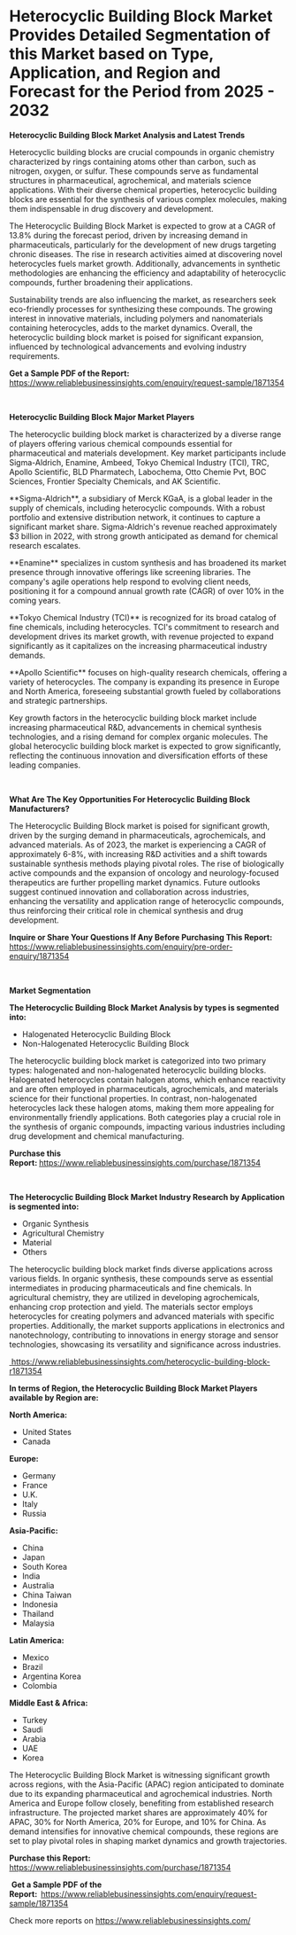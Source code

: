 <p><h1>Heterocyclic Building Block Market Provides Detailed Segmentation of this Market based on Type, Application, and Region and Forecast for the Period from 2025 - 2032</h1></p><p><strong>Heterocyclic Building Block Market Analysis and Latest Trends</strong></p>
<p><p>Heterocyclic building blocks are crucial compounds in organic chemistry characterized by rings containing atoms other than carbon, such as nitrogen, oxygen, or sulfur. These compounds serve as fundamental structures in pharmaceutical, agrochemical, and materials science applications. With their diverse chemical properties, heterocyclic building blocks are essential for the synthesis of various complex molecules, making them indispensable in drug discovery and development.</p><p>The Heterocyclic Building Block Market is expected to grow at a CAGR of 13.8% during the forecast period, driven by increasing demand in pharmaceuticals, particularly for the development of new drugs targeting chronic diseases. The rise in research activities aimed at discovering novel heterocycles fuels market growth. Additionally, advancements in synthetic methodologies are enhancing the efficiency and adaptability of heterocyclic compounds, further broadening their applications. </p><p>Sustainability trends are also influencing the market, as researchers seek eco-friendly processes for synthesizing these compounds. The growing interest in innovative materials, including polymers and nanomaterials containing heterocycles, adds to the market dynamics. Overall, the heterocyclic building block market is poised for significant expansion, influenced by technological advancements and evolving industry requirements.</p></p>
<p><strong>Get a Sample PDF of the Report:&nbsp;</strong> <a href="https://www.reliablebusinessinsights.com/enquiry/request-sample/1871354?utm_campaign=2142&utm_medium=2&utm_source=Github&utm_content=ia&utm_term=04022025&utm_id=heterocyclic-building-block">https://www.reliablebusinessinsights.com/enquiry/request-sample/1871354</a></p>
<p>&nbsp;</p>
<p><strong>Heterocyclic Building Block Major Market Players</strong></p>
<p><p>The heterocyclic building block market is characterized by a diverse range of players offering various chemical compounds essential for pharmaceutical and materials development. Key market participants include Sigma-Aldrich, Enamine, Ambeed, Tokyo Chemical Industry (TCI), TRC, Apollo Scientific, BLD Pharmatech, Labochema, Otto Chemie Pvt, BOC Sciences, Frontier Specialty Chemicals, and AK Scientific.</p><p>**Sigma-Aldrich**, a subsidiary of Merck KGaA, is a global leader in the supply of chemicals, including heterocyclic compounds. With a robust portfolio and extensive distribution network, it continues to capture a significant market share. Sigma-Aldrich's revenue reached approximately $3 billion in 2022, with strong growth anticipated as demand for chemical research escalates.</p><p>**Enamine** specializes in custom synthesis and has broadened its market presence through innovative offerings like screening libraries. The company's agile operations help respond to evolving client needs, positioning it for a compound annual growth rate (CAGR) of over 10% in the coming years.</p><p>**Tokyo Chemical Industry (TCI)** is recognized for its broad catalog of fine chemicals, including heterocycles. TCI's commitment to research and development drives its market growth, with revenue projected to expand significantly as it capitalizes on the increasing pharmaceutical industry demands.</p><p>**Apollo Scientific** focuses on high-quality research chemicals, offering a variety of heterocycles. The company is expanding its presence in Europe and North America, foreseeing substantial growth fueled by collaborations and strategic partnerships.</p><p>Key growth factors in the heterocyclic building block market include increasing pharmaceutical R&D, advancements in chemical synthesis technologies, and a rising demand for complex organic molecules. The global heterocyclic building block market is expected to grow significantly, reflecting the continuous innovation and diversification efforts of these leading companies.</p></p>
<p>&nbsp;</p>
<p><strong>What Are The Key Opportunities For Heterocyclic Building Block Manufacturers?</strong></p>
<p><p>The Heterocyclic Building Block market is poised for significant growth, driven by the surging demand in pharmaceuticals, agrochemicals, and advanced materials. As of 2023, the market is experiencing a CAGR of approximately 6-8%, with increasing R&D activities and a shift towards sustainable synthesis methods playing pivotal roles. The rise of biologically active compounds and the expansion of oncology and neurology-focused therapeutics are further propelling market dynamics. Future outlooks suggest continued innovation and collaboration across industries, enhancing the versatility and application range of heterocyclic compounds, thus reinforcing their critical role in chemical synthesis and drug development.</p></p>
<p><strong>Inquire or Share Your Questions If Any Before Purchasing This Report:</strong> <a href="https://www.reliablebusinessinsights.com/enquiry/pre-order-enquiry/1871354?utm_campaign=2142&utm_medium=2&utm_source=Github&utm_content=ia&utm_term=04022025&utm_id=heterocyclic-building-block">https://www.reliablebusinessinsights.com/enquiry/pre-order-enquiry/1871354</a></p>
<p>&nbsp;</p>
<p><strong>Market Segmentation</strong></p>
<p><strong>The Heterocyclic Building Block Market Analysis by types is segmented into:</strong></p>
<p><ul><li>Halogenated Heterocyclic Building Block</li><li>Non-Halogenated Heterocyclic Building Block</li></ul></p>
<p><p>The heterocyclic building block market is categorized into two primary types: halogenated and non-halogenated heterocyclic building blocks. Halogenated heterocycles contain halogen atoms, which enhance reactivity and are often employed in pharmaceuticals, agrochemicals, and materials science for their functional properties. In contrast, non-halogenated heterocycles lack these halogen atoms, making them more appealing for environmentally friendly applications. Both categories play a crucial role in the synthesis of organic compounds, impacting various industries including drug development and chemical manufacturing.</p></p>
<p><strong>Purchase this Report:&nbsp;</strong><a href="https://www.reliablebusinessinsights.com/purchase/1871354?utm_campaign=2142&utm_medium=2&utm_source=Github&utm_content=ia&utm_term=04022025&utm_id=heterocyclic-building-block">https://www.reliablebusinessinsights.com/purchase/1871354</a></p>
<p>&nbsp;</p>
<p><strong>The Heterocyclic Building Block Market Industry Research by Application is segmented into:</strong></p>
<p><ul><li>Organic Synthesis</li><li>Agricultural Chemistry</li><li>Material</li><li>Others</li></ul></p>
<p><p>The heterocyclic building block market finds diverse applications across various fields. In organic synthesis, these compounds serve as essential intermediates in producing pharmaceuticals and fine chemicals. In agricultural chemistry, they are utilized in developing agrochemicals, enhancing crop protection and yield. The materials sector employs heterocycles for creating polymers and advanced materials with specific properties. Additionally, the market supports applications in electronics and nanotechnology, contributing to innovations in energy storage and sensor technologies, showcasing its versatility and significance across industries.</p></p>
<p><a href="https://www.reliablebusinessinsights.com/heterocyclic-building-block-r1871354?utm_campaign=2142&utm_medium=2&utm_source=Github&utm_content=ia&utm_term=04022025&utm_id=heterocyclic-building-block">&nbsp;https://www.reliablebusinessinsights.com/heterocyclic-building-block-r1871354</a></p>
<p><strong>In terms of Region, the Heterocyclic Building Block Market Players available by Region are:</strong></p>
<p>
    <p> <strong> North America: </strong>
        <ul>
            <li>United States</li>
            <li>Canada</li>
        </ul>
        </p> 
    <p> <strong> Europe: </strong>
        <ul>
            <li>Germany</li>
            <li>France</li>
            <li>U.K.</li>
            <li>Italy</li>
            <li>Russia</li>
        </ul>
        </p> 
    <p> <strong> Asia-Pacific: </strong>
        <ul>
            <li>China</li>
            <li>Japan</li>
            <li>South Korea</li>
            <li>India</li>
            <li>Australia</li>
            <li>China Taiwan</li>
            <li>Indonesia</li>
            <li>Thailand</li>
            <li>Malaysia</li>
        </ul>
        </p> 
    <p> <strong> Latin America: </strong>
        <ul>
            <li>Mexico</li>
            <li>Brazil</li>
            <li>Argentina Korea</li>
            <li>Colombia</li>
        </ul>
        </p> 
    <p> <strong> Middle East & Africa: </strong>
        <ul>
            <li>Turkey</li>
            <li>Saudi</li>
            <li>Arabia</li>
            <li>UAE</li>
            <li>Korea</li>
        </ul>
    </p>
    </p>
<p><p>The Heterocyclic Building Block Market is witnessing significant growth across regions, with the Asia-Pacific (APAC) region anticipated to dominate due to its expanding pharmaceutical and agrochemical industries. North America and Europe follow closely, benefiting from established research infrastructure. The projected market shares are approximately 40% for APAC, 30% for North America, 20% for Europe, and 10% for China. As demand intensifies for innovative chemical compounds, these regions are set to play pivotal roles in shaping market dynamics and growth trajectories.</p></p>
<p><strong>Purchase this Report: </strong><a href="https://www.reliablebusinessinsights.com/purchase/1871354?utm_campaign=2142&utm_medium=2&utm_source=Github&utm_content=ia&utm_term=04022025&utm_id=heterocyclic-building-block">https://www.reliablebusinessinsights.com/purchase/1871354</a></p>
<p>&nbsp;<strong>Get a Sample PDF of the Report:&nbsp;&nbsp;</strong><a href="https://www.reliablebusinessinsights.com/enquiry/request-sample/1871354?utm_campaign=2142&utm_medium=2&utm_source=Github&utm_content=ia&utm_term=04022025&utm_id=heterocyclic-building-block">https://www.reliablebusinessinsights.com/enquiry/request-sample/1871354</a></p>
<p><strong></strong></p>
<p>Check more reports on <a href="https://www.reliablebusinessinsights.com/?utm_campaign=2142&utm_medium=2&utm_source=Github&utm_content=ia&utm_term=04022025&utm_id=heterocyclic-building-block">https://www.reliablebusinessinsights.com/</a></p>